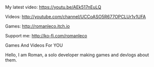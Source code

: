 My latest video: https://youtu.be/AEk517nEuLQ

Videos: http://youtube.com/channel/UCCoASO5R677OPCLUr1v1UFA

Games: http://romanleco.itch.io

Support me: http://ko-fi.com/romanleco

Games And Videos For YOU

Hello, I am Roman, a solo developer making games and devlogs about them.

